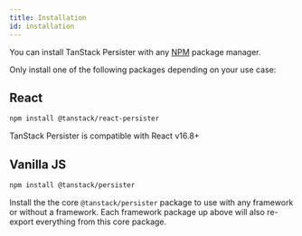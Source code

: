 ```yaml
---
title: Installation
id: installation
---
```


You can install TanStack Persister with any [NPM](https://npmjs.com) package manager.

Only install one of the following packages depending on your use case:

## React

```sh
npm install @tanstack/react-persister
```

TanStack Persister is compatible with React v16.8+

## Vanilla JS

```sh
npm install @tanstack/persister
```

Install the the core `@tanstack/persister` package to use with any framework or without a framework. Each framework package up above will also re-export everything from this core package.
